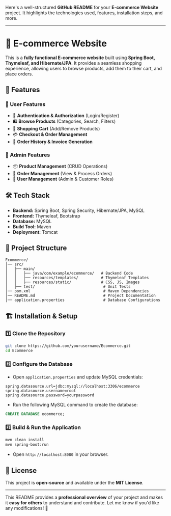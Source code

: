 Here's a well-structured **GitHub README** for your **E-commerce Website** project. It highlights the technologies used, features, installation steps, and more.  

---

# 🛒 E-commerce Website  

This is a **fully functional E-commerce website** built using **Spring Boot, Thymeleaf, and Hibernate/JPA**. It provides a seamless shopping experience, allowing users to browse products, add them to their cart, and place orders.  

## 🚀 Features  

### 🔹 User Features  
- 🔐 **Authentication & Authorization** (Login/Register)  
- 🛍️ **Browse Products** (Categories, Search, Filters)  
- 🛒 **Shopping Cart** (Add/Remove Products)  
- 💳 **Checkout & Order Management**  
- 📜 **Order History & Invoice Generation**  

### 🔹 Admin Features  
- 📦 **Product Management** (CRUD Operations)  
- 🛒 **Order Management** (View & Process Orders)  
- 👥 **User Management** (Admin & Customer Roles)  

## 🛠️ Tech Stack  

- **Backend:** Spring Boot, Spring Security, Hibernate/JPA, MySQL  
- **Frontend:** Thymeleaf, Bootstrap  
- **Database:** MySQL  
- **Build Tool:** Maven  
- **Deployment:** Tomcat  

## 📂 Project Structure  

```
Ecommerce/
│── src/
│   ├── main/
│   │   ├── java/com/example/ecommerce/   # Backend Code
│   │   ├── resources/templates/          # Thymeleaf Templates
│   │   ├── resources/static/             # CSS, JS, Images
│   ├── test/                              # Unit Tests
│── pom.xml                                # Maven Dependencies
│── README.md                              # Project Documentation
│── application.properties                 # Database Configurations
```

## 🏗️ Installation & Setup  

### 1️⃣ Clone the Repository  
```bash
git clone https://github.com/yourusername/Ecommerce.git
cd Ecommerce
```

### 2️⃣ Configure the Database  
- Open `application.properties` and update MySQL credentials:
```properties
spring.datasource.url=jdbc:mysql://localhost:3306/ecommerce
spring.datasource.username=root
spring.datasource.password=yourpassword
```
- Run the following MySQL command to create the database:
```sql
CREATE DATABASE ecommerce;
```

### 3️⃣ Build & Run the Application  
```bash
mvn clean install
mvn spring-boot:run
```
- Open `http://localhost:8080` in your browser.

## 📜 License  
This project is **open-source** and available under the **MIT License**.

---

This README provides a **professional overview** of your project and makes it **easy for others** to understand and contribute. Let me know if you'd like any modifications! 🚀
